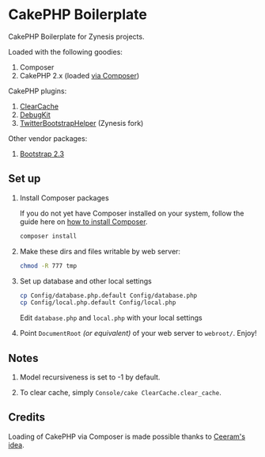 CakePHP Boilerplate
========

CakePHP Boilerplate for Zynesis projects.

Loaded with the following goodies:

1. Composer
1. CakePHP 2.x (loaded [via Composer](http://ceeram.github.io/blog/2013/06/18/adding-cakephp-as-composer-package/))

CakePHP plugins:

1. [ClearCache](https://github.com/ceeram/clear_cache)
1. [DebugKit](https://github.com/cakephp/debug_kit)
1. [TwitterBootstrapHelper](https://github.com/zynesis/twitter-bootstrap-helper) (Zynesis fork)

Other vendor packages:

1. [Bootstrap 2.3](https://github.com/twbs/bootstrap)

Set up
--------
1. Install Composer packages

   If you do not yet have Composer installed on your system, follow the guide here on [how to install Composer](http://getcomposer.org/doc/00-intro.md#globally).

   ```bash
   composer install
   ```

1. Make these dirs and files writable by web server:

   ```bash
   chmod -R 777 tmp
   ```

1. Set up database and other local settings

   ```bash
   cp Config/database.php.default Config/database.php
   cp Config/local.php.default Config/local.php
   ```

   Edit `database.php` and `local.php` with your local settings

1. Point `DocumentRoot` _(or equivalent)_ of your web server to `webroot/`. Enjoy!


Notes
----
1. Model recursiveness is set to -1 by default.

1. To clear cache, simply `Console/cake ClearCache.clear_cache`.

Credits
----
Loading of CakePHP via Composer is made possible thanks to [Ceeram's idea](http://ceeram.github.io/blog/2013/06/18/adding-cakephp-as-composer-package/).
